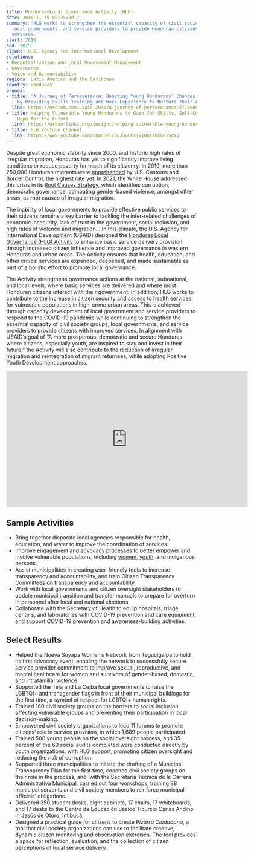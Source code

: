 ```yaml
---
title: Honduras—Local Governance Activity (HLG)
date: 2016-11-19 00:25:00 Z
summary: 'HLG works to strengthen the essential capacity of civil society groups,
  local governments, and service providers to provide Honduran citizens with improved
  services. '
start: 2016
end: 2025
client: U.S. Agency for International Development
solutions:
- Decentralization and Local Government Management
- Governance
- Voice and Accountability
regions: Latin America and the Caribbean
country: Honduras
promos:
- title: 'A Journey of Perseverance: Boosting Young Hondurans’ Chances at Success
    by Providing Skills Training and Work Experience to Nurture their Abilities'
  link: https://medium.com/usaid-2030/a-journey-of-perseverance-5710e609cb57
- title: Helping Vulnerable Young Hondurans to Gain Job Skills, Self-Confidence, and
    Hope for the Future
  link: https://urban-links.org/insight/helping-vulnerable-young-hondurans-to-gain-job-skills-self-confidence-and-hope-for-the-future/
- title: HLG YouTube Channel
  link: https://www.youtube.com/channel/UCJSGGEcjwj8Oi1kmG0I5cYQ
---
```


Despite great economic stability since 2000, and historic high rates of irregular migration, Honduras has yet to significantly improve living conditions or reduce poverty for much of its citizenry. In 2019, more than 250,000 Honduran migrants were [apprehended](https://www.cbp.gov/newsroom/stats/southwest-land-border-encounters/usbp-sw-border-apprehensions) by U.S. Customs and Border Control, the highest rate yet. In 2021, the White House addressed this crisis in its [Root Causes Strategy](https://www.whitehouse.gov/wp-content/uploads/2021/07/Root-Causes-Strategy.pdf), which identifies corruption, democratic governance, combating gender-based violence, amongst other areas, as root causes of irregular migration. 

The inability of local governments to provide effective public services to their citizens remains a key barrier to tackling the inter-related challenges of economic insecurity, lack of trust in the government, social inclusion, and high rates of violence and migration...
In this climate, the U.S. Agency for International Development (USAID) designed the [Honduras Local Governance (HLG) Activity](https://www.glhonduras.org/) to enhance basic service delivery provision through increased citizen influence and improved governance in western Honduras and urban areas. The Activity ensures that health, education, and other critical services are expanded, deepened, and made sustainable as part of a holistic effort to promote local governance.
 
The Activity strengthens governance actions at the national, subnational, and local levels, where basic services are delivered and where most Honduran citizens interact with their government. In addition, HLG works to contribute to the increase in citizen security and access to health services for vulnerable populations in high-crime urban areas. This is achieved through capacity development of local government and service providers to respond to the COVID-19 pandemic while continuing to strengthen the essential capacity of civil society groups, local governments, and service providers to provide citizens with improved services. In alignment with USAID’s goal of “A more prosperous, democratic and secure Honduras where citizens, especially youth, are inspired to stay and invest in their future,” the Activity will also contribute to the reduction of irregular migration and reintegration of migrant returnees, while adopting Positive Youth Development approaches.

<iframe src="https://player.vimeo.com/video/667918683?h=bf095dcc5a" width="640" height="360" frameborder="0" allow="autoplay; fullscreen; picture-in-picture" allowfullscreen></iframe>

## Sample Activities

* Bring together disparate local agencies responsible for health, education, and water to improve the coordination of services.
* Improve engagement and advocacy processes to better empower and involve vulnerable populations, including [women](https://www.youtube.com/watch?v=dwvx1dGYzHU), [youth](https://urban-links.org/insight/helping-vulnerable-young-hondurans-to-gain-job-skills-self-confidence-and-hope-for-the-future/), and indigenous persons.
* Assist municipalities in creating user-friendly tools to increase transparency and accountability, and train Citizen Transparency Committees on transparency and accountability.
* Work with local governments and citizen oversight stakeholders to update municipal transition and transfer manuals to prepare for overturn in personnel after local and national elections.
* Collaborate with the Secretary of Health to equip hospitals, triage centers, and laboratories with COVID-19 prevention and care equipment, and support COVID-19 prevention and awareness-building activities.

## Select Results

* Helped the Nueva Suyapa Women’s Network from Tegucigalpa to hold its first advocacy event, enabling the network to successfully secure service provider commitment to improve sexual, reproductive, and mental healthcare for women and survivors of gender-based, domestic, and intrafamilial violence.
* Supported the Tela and La Ceiba local governments to raise the LGBTQI+ and transgender flags in front of their municipal buildings for the first time, a symbol of respect for LGBTQI+ human rights.
* Trained 160 civil society groups on the barriers to social inclusion affecting vulnerable groups and preventing their participation in local decision-making.
* Empowered civil society organizations to lead 11 forums to promote citizens’ role in service provision, in which 1,689 people participated.
* Trained 500 young people on the social oversight process, and 35 percent of the 69 social audits completed were conducted directly by youth organizations, with HLG support, promoting citizen oversight and reducing the risk of corruption.
* Supported three municipalities to initiate the drafting of a Municipal Transparency Plan for the first time, coached civil society groups on their role in the process, and, with the Secretaría Técnica de la Carrera Administrativa Municipal, carried out four workshops, training 88 municipal servants and civil society members to reinforce municipal officials’ obligations. 
* Delivered 350 student desks, eight cabinets, 17 chairs, 17 whiteboards, and 17 desks to the Centro de Educación Básico Tiburcio Carías Andino in Jesús de Otoro, Intibucá. 
* Designed a practical guide for citizens to create *Pizarra Ciudadana*, a tool that civil society organizations can use to facilitate creative, dynamic citizen monitoring and observation exercises. The tool provides a space for reflection, evaluation, and the collection of citizen perceptions of local service delivery.